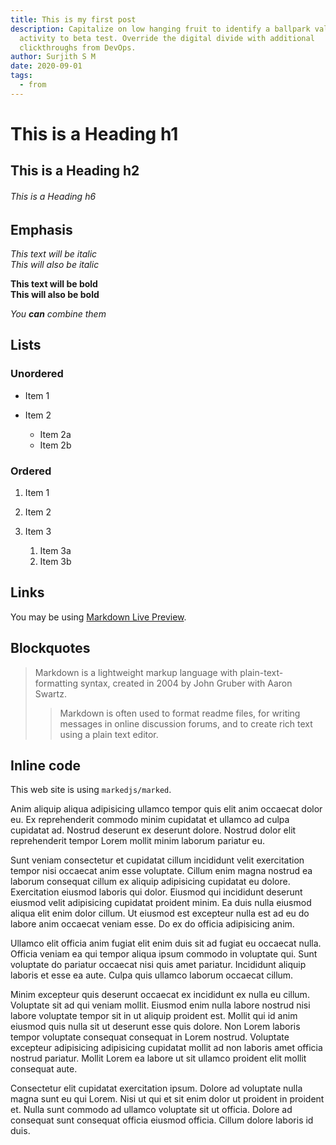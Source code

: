 ```yaml
---
title: This is my first post
description: Capitalize on low hanging fruit to identify a ballpark value added
  activity to beta test. Override the digital divide with additional
  clickthroughs from DevOps.
author: Surjith S M
date: 2020-09-01
tags:
  - from
---
```

# This is a Heading h1

## This is a Heading h2

###### This is a Heading h6

## Emphasis

*This text will be italic*\
*This will also be italic*

**This text will be bold**\
**This will also be bold**

*You **can** combine them*

## Lists

### Unordered

* Item 1
* Item 2

  * Item 2a
  * Item 2b

### Ordered

1. Item 1
2. Item 2
3. Item 3

   1. Item 3a
   2. Item 3b

## Links

You may be using [Markdown Live Preview](https://markdownlivepreview.com/).

## Blockquotes

> Markdown is a lightweight markup language with plain-text-formatting syntax, created in 2004 by John Gruber with Aaron Swartz.
>
> > Markdown is often used to format readme files, for writing messages in online discussion forums, and to create rich text using a plain text editor.

## Inline code

This web site is using `markedjs/marked`.

Anim aliquip aliqua adipisicing ullamco tempor quis elit anim occaecat dolor eu. Ex reprehenderit commodo minim cupidatat et ullamco ad culpa cupidatat ad. Nostrud deserunt ex deserunt dolore. Nostrud dolor elit reprehenderit tempor Lorem mollit minim laborum pariatur eu.

Sunt veniam consectetur et cupidatat cillum incididunt velit exercitation tempor nisi occaecat anim esse voluptate. Cillum enim magna nostrud ea laborum consequat cillum ex aliquip adipisicing cupidatat eu dolore. Exercitation eiusmod laboris qui dolor. Eiusmod qui incididunt deserunt eiusmod velit adipisicing cupidatat proident minim. Ea duis nulla eiusmod aliqua elit enim dolor cillum. Ut eiusmod est excepteur nulla est ad eu do labore anim occaecat veniam esse. Do ex do officia adipisicing anim.

Ullamco elit officia anim fugiat elit enim duis sit ad fugiat eu occaecat nulla. Officia veniam ea qui tempor aliqua ipsum commodo in voluptate qui. Sunt voluptate do pariatur occaecat nisi quis amet pariatur. Incididunt aliquip laboris et esse ea aute. Culpa quis ullamco laborum occaecat cillum.

Minim excepteur quis deserunt occaecat ex incididunt ex nulla eu cillum. Voluptate sit ad qui veniam mollit. Eiusmod enim nulla labore nostrud nisi labore voluptate tempor sit in ut aliquip proident est. Mollit qui id anim eiusmod quis nulla sit ut deserunt esse quis dolore. Non Lorem laboris tempor voluptate consequat consequat in Lorem nostrud. Voluptate excepteur adipisicing adipisicing cupidatat mollit ad non laboris amet officia nostrud pariatur. Mollit Lorem ea labore ut sit ullamco proident elit mollit consequat aute.

Consectetur elit cupidatat exercitation ipsum. Dolore ad voluptate nulla magna sunt eu qui Lorem. Nisi ut qui et sit enim dolor ut proident in proident et. Nulla sunt commodo ad ullamco voluptate sit ut officia. Dolore ad consequat sunt consequat officia eiusmod officia. Cillum dolore laboris id duis.
